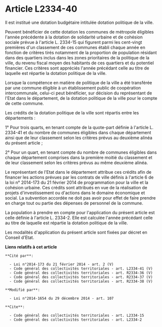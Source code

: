 # Article L2334-40

Il est institué une dotation budgétaire intitulée dotation politique de la ville. 

Peuvent bénéficier de cette dotation les communes de métropole éligibles l'année précédente à la dotation de solidarité
urbaine et de cohésion sociale prévue à l'article L. 2334-15 qui figurent parmi les cent-vingt premières d'un classement de
ces communes établi chaque année en fonction de critères tirés notamment de la proportion de population résidant dans des
quartiers inclus dans les zones prioritaires de la politique de la ville, du revenu fiscal moyen des habitants de ces
quartiers et du potentiel financier. Ces critères sont appréciés l'année précédant celle au titre de laquelle est répartie la
dotation politique de la ville. 

Lorsque la compétence en matière de politique de la ville a été transférée par une commune éligible à un établissement public
de coopération intercommunale, celui-ci peut bénéficier, sur décision du représentant de l'Etat dans le département, de la
dotation politique de la ville pour le compte de cette commune. 

Les crédits de la dotation politique de la ville sont répartis entre les départements :

1° Pour trois quarts, en tenant compte de la quote-part définie à l'article L. 2334-41 et du nombre de communes éligibles
dans chaque département ainsi que de leur classement selon les critères prévus au deuxième alinéa du présent article ;

2° Pour un quart, en tenant compte du nombre de communes éligibles dans chaque département comprises dans la première moitié
du classement et de leur classement selon les critères prévus au même deuxième alinéa.

Le représentant de l'Etat dans le département attribue ces crédits afin de financer les actions prévues par les contrats de
ville définis à l'article 6 de la loi n° 2014-173 du 21 février 2014 de programmation pour la ville et la cohésion urbaine.
Ces crédits sont attribués en vue de la réalisation de projets d'investissement ou d'actions dans le domaine économique et
social. La subvention accordée ne doit pas avoir pour effet de faire prendre en charge tout ou partie des dépenses de
personnel de la commune. 

La population à prendre en compte pour l'application du présent article est celle définie à l'article L. 2334-2. Elle est
calculée l'année précédant celle au titre de laquelle est répartie la dotation politique de la ville. 

Les modalités d'application du présent article sont fixées par décret en Conseil d'Etat.

**Liens relatifs à cet article**

	**Cité par**:

	  - Loi n°2014-173 du 21 février 2014 - art. 2 (V)
	  - Code général des collectivités territoriales - art. L2334-41 (V)
	  - Code général des collectivités territoriales - art. R2334-36 (V)
	  - Code général des collectivités territoriales - art. R2334-37 (V)
	  - Code général des collectivités territoriales - art. R2334-38 (V)

	**Modifié par**:

	  - Loi n°2014-1654 du 29 décembre 2014 - art. 107

	**Cite**:

	  - Code général des collectivités territoriales - art. L2334-15
	  - Code général des collectivités territoriales - art. L2334-2
